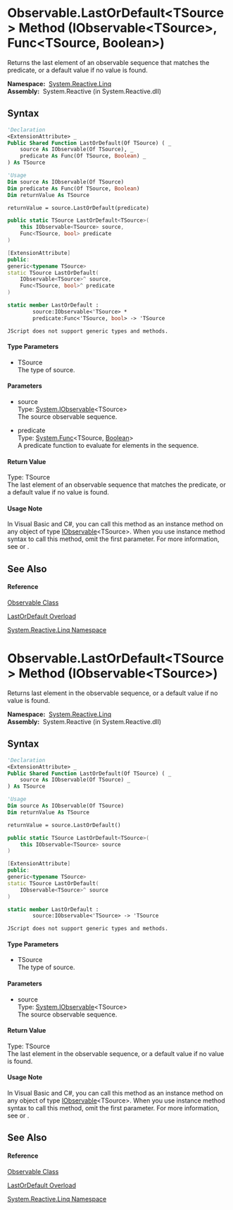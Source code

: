 # Observable.LastOrDefault\<TSource\> Method (IObservable\<TSource\>, Func\<TSource, Boolean\>)

Returns the last element of an observable sequence that matches the predicate, or a default value if no value is found.

**Namespace:**  [System.Reactive.Linq](System.Reactive.Linq\System.Reactive.Linq.md)  
**Assembly:**  System.Reactive (in System.Reactive.dll)

## Syntax

```vb
'Declaration
<ExtensionAttribute> _
Public Shared Function LastOrDefault(Of TSource) ( _
    source As IObservable(Of TSource), _
    predicate As Func(Of TSource, Boolean) _
) As TSource
```

```vb
'Usage
Dim source As IObservable(Of TSource)
Dim predicate As Func(Of TSource, Boolean)
Dim returnValue As TSource

returnValue = source.LastOrDefault(predicate)
```

```csharp
public static TSource LastOrDefault<TSource>(
    this IObservable<TSource> source,
    Func<TSource, bool> predicate
)
```

```c++
[ExtensionAttribute]
public:
generic<typename TSource>
static TSource LastOrDefault(
    IObservable<TSource>^ source, 
    Func<TSource, bool>^ predicate
)
```

```fsharp
static member LastOrDefault : 
        source:IObservable<'TSource> * 
        predicate:Func<'TSource, bool> -> 'TSource 
```

```jscript
JScript does not support generic types and methods.
```

#### Type Parameters

- TSource  
  The type of source.

#### Parameters

- source  
  Type: [System.IObservable](https://msdn.microsoft.com/en-us/library/Dd990377)\<TSource\>  
  The source observable sequence.

- predicate  
  Type: [System.Func](https://msdn.microsoft.com/en-us/library/Bb549151)\<TSource, [Boolean](https://msdn.microsoft.com/en-us/library/a28wyd50)\>  
  A predicate function to evaluate for elements in the sequence.

#### Return Value

Type: TSource  
The last element of an observable sequence that matches the predicate, or a default value if no value is found.

#### Usage Note

In Visual Basic and C\#, you can call this method as an instance method on any object of type [IObservable](https://msdn.microsoft.com/en-us/library/Dd990377)\<TSource\>. When you use instance method syntax to call this method, omit the first parameter. For more information, see [](https://msdn.microsoft.com/en-us/library/Bb384936) or [](https://msdn.microsoft.com/en-us/library/Bb383977).

## See Also

#### Reference

[Observable Class](Observable\Observable.md)

[LastOrDefault Overload](LastOrDefault\Observable.LastOrDefault.md)

[System.Reactive.Linq Namespace](System.Reactive.Linq\System.Reactive.Linq.md)









# Observable.LastOrDefault\<TSource\> Method (IObservable\<TSource\>)

Returns last element in the observable sequence, or a default value if no value is found.

**Namespace:**  [System.Reactive.Linq](System.Reactive.Linq\System.Reactive.Linq.md)  
**Assembly:**  System.Reactive (in System.Reactive.dll)

## Syntax

```vb
'Declaration
<ExtensionAttribute> _
Public Shared Function LastOrDefault(Of TSource) ( _
    source As IObservable(Of TSource) _
) As TSource
```

```vb
'Usage
Dim source As IObservable(Of TSource)
Dim returnValue As TSource

returnValue = source.LastOrDefault()
```

```csharp
public static TSource LastOrDefault<TSource>(
    this IObservable<TSource> source
)
```

```c++
[ExtensionAttribute]
public:
generic<typename TSource>
static TSource LastOrDefault(
    IObservable<TSource>^ source
)
```

```fsharp
static member LastOrDefault : 
        source:IObservable<'TSource> -> 'TSource 
```

```jscript
JScript does not support generic types and methods.
```

#### Type Parameters

- TSource  
  The type of source.

#### Parameters

- source  
  Type: [System.IObservable](https://msdn.microsoft.com/en-us/library/Dd990377)\<TSource\>  
  The source observable sequence.

#### Return Value

Type: TSource  
The last element in the observable sequence, or a default value if no value is found.

#### Usage Note

In Visual Basic and C\#, you can call this method as an instance method on any object of type [IObservable](https://msdn.microsoft.com/en-us/library/Dd990377)\<TSource\>. When you use instance method syntax to call this method, omit the first parameter. For more information, see [](https://msdn.microsoft.com/en-us/library/Bb384936) or [](https://msdn.microsoft.com/en-us/library/Bb383977).

## See Also

#### Reference

[Observable Class](Observable\Observable.md)

[LastOrDefault Overload](LastOrDefault\Observable.LastOrDefault.md)

[System.Reactive.Linq Namespace](System.Reactive.Linq\System.Reactive.Linq.md)








